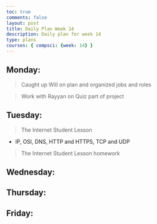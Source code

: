 ```yaml
---
toc: true
comments: false
layout: post
title: Daily Plan Week 14
description: Daily plan for week 14
type: plans
courses: { compsci: {week: 14} }
---
```


## Monday:
> Caught up Will on plan and organized jobs and roles

> Work with Rayyan on Quiz part of project

## Tuesday:
> The Internet Student Lesson
- IP, OSI, DNS, HTTP and HTTPS, TCP and UDP

> The Internet Student Lesson homework

## Wednesday:
> 

## Thursday:
> 

## Friday:
> 